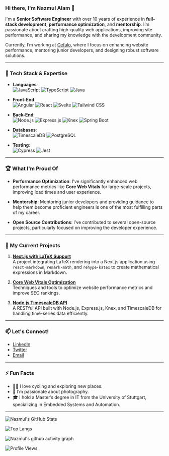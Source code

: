 ### Hi there, I'm Nazmul Alam 👋

I'm a **Senior Software Engineer** with over 10 years of experience in **full-stack development**, **performance optimization**, and **mentorship**. I’m passionate about crafting high-quality web applications, improving site performance, and sharing my knowledge with the development community.

Currently, I’m working at [Cefalo](https://www.cefalo.com/), where I focus on enhancing website performance, mentoring junior developers, and designing robust software solutions.

---

### 🔧 Tech Stack & Expertise
- **Languages**:  
  ![JavaScript](https://img.shields.io/badge/JavaScript-F7DF1E?style=flat&logo=javascript&logoColor=black) 
  ![TypeScript](https://img.shields.io/badge/TypeScript-007ACC?style=flat&logo=typescript&logoColor=white) 
  ![Java](https://img.shields.io/badge/Java-007396?style=flat&logo=java&logoColor=white)

- **Front-End**:  
  ![Angular](https://img.shields.io/badge/Angular-DD0031?style=flat&logo=angular&logoColor=white) 
  ![React](https://img.shields.io/badge/React-61DAFB?style=flat&logo=react&logoColor=black) 
  ![Svelte](https://img.shields.io/badge/Svelte-FF3E00?style=flat&logo=svelte&logoColor=white) 
  ![Tailwind CSS](https://img.shields.io/badge/Tailwind%20CSS-38B2AC?style=flat&logo=tailwind-css&logoColor=white)

- **Back-End**:  
  ![Node.js](https://img.shields.io/badge/Node.js-339933?style=flat&logo=node.js&logoColor=white) 
  ![Express.js](https://img.shields.io/badge/Express.js-000000?style=flat&logo=express&logoColor=white) 
  ![Knex](https://img.shields.io/badge/Knex.js-ff5722?style=flat&logoColor=white) 
  ![Spring Boot](https://img.shields.io/badge/Spring%20Boot-6DB33F?style=flat&logo=spring-boot&logoColor=white) 

- **Databases**:  
  ![TimescaleDB](https://img.shields.io/badge/TimescaleDB-212121?style=flat&logo=postgresql&logoColor=white) 
  ![PostgreSQL](https://img.shields.io/badge/PostgreSQL-336791?style=flat&logo=postgresql&logoColor=white)

- **Testing**:  
  ![Cypress](https://img.shields.io/badge/Cypress-17202C?style=flat&logo=cypress&logoColor=white) 
  ![Jest](https://img.shields.io/badge/Jest-C21325?style=flat&logo=jest&logoColor=white)

---

### 🏆 What I'm Proud Of

- **Performance Optimization**: I've significantly enhanced web performance metrics like **Core Web Vitals** for large-scale projects, improving load times and user experience.
  
- **Mentorship**: Mentoring junior developers and providing guidance to help them become proficient engineers is one of the most fulfilling parts of my career.

- **Open Source Contributions**: I’ve contributed to several open-source projects, particularly focused on improving the developer experience.

---

### 🚀 My Current Projects

1. **[Next.js with LaTeX Support](https://github.com/nazmuldipu/nextjs-latex)**  
   A project integrating LaTeX rendering into a Next.js application using `react-markdown`, `remark-math`, and `rehype-katex` to create mathematical expressions in Markdown.

2. **[Core Web Vitals Optimization](https://github.com/nazmuldipu/web-vitals-optimization)**  
   Techniques and tools to optimize website performance metrics and improve SEO rankings.

3. **[Node.js TimescaleDB API](https://github.com/nazmuldipu/timescaledb-api)**  
   A RESTful API built with Node.js, Express.js, Knex, and TimescaleDB for handling time-series data efficiently.

---

### 📫 Let's Connect!

- [LinkedIn](https://www.linkedin.com/in/nazmuldipu/)
- [Twitter](https://twitter.com/yourhandle)
- [Email](mailto:nazmuldipu@example.com)

---

### ⚡ Fun Facts
- 🚴‍♂️ I love cycling and exploring new places.
- 📸 I’m passionate about photography.
- 🎓 I hold a Master’s degree in IT from the University of Stuttgart, specializing in Embedded Systems and Automation.

---

![Nazmul's GitHub Stats](https://github-readme-stats.vercel.app/api?username=nazmuldipu&show_icons=true&theme=radical)

![Top Langs](https://github-readme-stats.vercel.app/api/top-langs/?username=nazmuldipu&layout=compact&theme=radical)

![Nazmul's github activity graph](https://github-readme-activity-graph.vercel.app/graph?username=nazmuldipu&theme=react-dark)


![Profile Views](https://komarev.com/ghpvc/?username=nazmuldipu&color=brightgreen)
